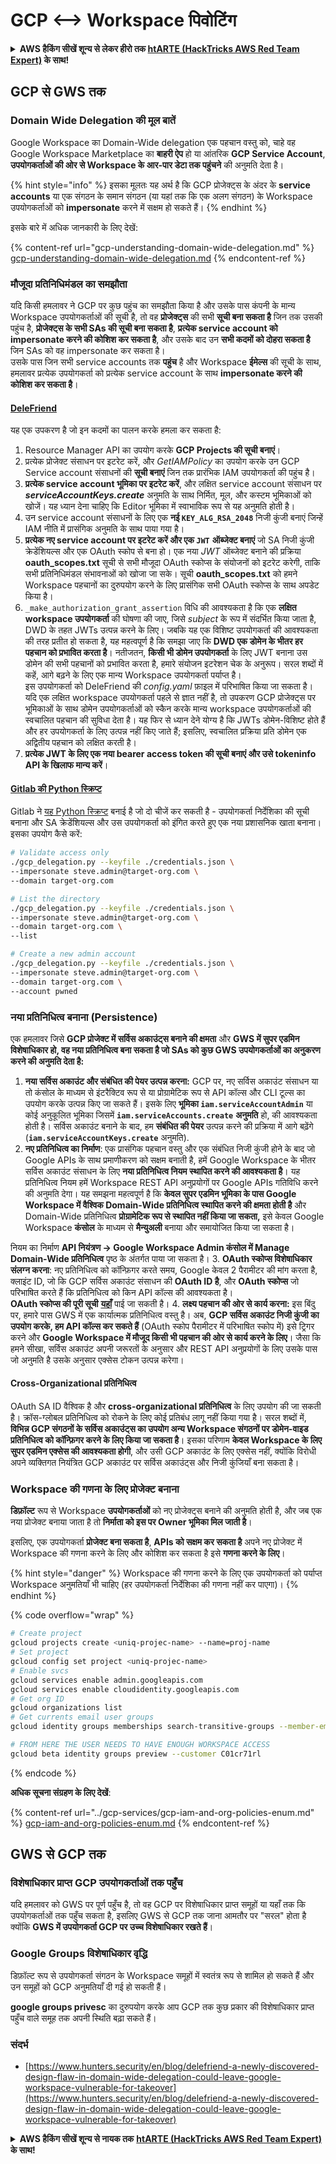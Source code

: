 # GCP <--> Workspace पिवोटिंग

<details>

<summary><strong> AWS हैकिंग सीखें शून्य से लेकर हीरो तक </strong> <a href="https://training.hacktricks.xyz/courses/arte"><strong>htARTE (HackTricks AWS Red Team Expert)</strong></a><strong> के साथ!</strong></summary>

HackTricks का समर्थन करने के अन्य तरीके:

* यदि आप चाहते हैं कि आपकी **कंपनी का विज्ञापन HackTricks में दिखाई दे** या **HackTricks को PDF में डाउनलोड करें**, तो [**सब्सक्रिप्शन प्लान्स**](https://github.com/sponsors/carlospolop) देखें!
* [**आधिकारिक PEASS & HackTricks स्वैग**](https://peass.creator-spring.com) प्राप्त करें
* [**The PEASS Family**](https://opensea.io/collection/the-peass-family) की खोज करें, हमारा एक्सक्लूसिव [**NFTs**](https://opensea.io/collection/the-peass-family) का संग्रह
* 💬 [**Discord group**](https://discord.gg/hRep4RUj7f) में **शामिल हों** या [**telegram group**](https://t.me/peass) में या **Twitter** पर मुझे 🐦 [**@carlospolopm**](https://twitter.com/carlospolopm) **का अनुसरण करें**.
* **HackTricks** के [**github repos**](https://github.com/carlospolop/hacktricks) और [**HackTricks Cloud**](https://github.com/carlospolop/hacktricks-cloud) में PRs सबमिट करके अपनी हैकिंग ट्रिक्स साझा करें.

</details>

## **GCP से GWS तक**

### **Domain Wide Delegation की मूल बातें**

Google Workspace का Domain-Wide delegation एक पहचान वस्तु को, चाहे वह Google Workspace Marketplace का **बाहरी ऐप** हो या आंतरिक **GCP Service Account**, **उपयोगकर्ताओं की ओर से Workspace के आर-पार डेटा तक पहुंचने** की अनुमति देता है।

{% hint style="info" %}
इसका मूलतः यह अर्थ है कि GCP प्रोजेक्ट्स के अंदर के **service accounts** या एक संगठन के समान संगठन (या यहां तक कि एक अलग संगठन) के Workspace उपयोगकर्ताओं को **impersonate** करने में सक्षम हो सकते हैं।
{% endhint %}

इसके बारे में अधिक जानकारी के लिए देखें:

{% content-ref url="gcp-understanding-domain-wide-delegation.md" %}
[gcp-understanding-domain-wide-delegation.md](gcp-understanding-domain-wide-delegation.md)
{% endcontent-ref %}

### मौजूदा प्रतिनिधिमंडल का समझौता

यदि किसी हमलावर ने GCP पर कुछ पहुंच का समझौता किया है और उसके पास कंपनी के मान्य Workspace उपयोगकर्ताओं की सूची है, तो वह **प्रोजेक्ट्स** की सभी **सूची बना सकता है** जिन तक उसकी पहुंच है, **प्रोजेक्ट्स के सभी SAs की सूची बना सकता है**, **प्रत्येक service account को impersonate करने की कोशिश कर सकता है**, और उसके बाद उन **सभी कदमों को दोहरा सकता है** जिन SAs को वह impersonate कर सकता है।\
उसके पास जिन सभी service accounts तक **पहुंच** है और Workspace **ईमेल्स** की सूची के साथ, हमलावर प्रत्येक उपयोगकर्ता को प्रत्येक service account के साथ **impersonate करने की कोशिश कर सकता है**।

#### [**DeleFriend**](https://github.com/axon-git/DeleFriend)

यह एक उपकरण है जो इन कदमों का पालन करके हमला कर सकता है:

1. Resource Manager API का उपयोग करके **GCP Projects की सूची बनाएं**।
2. प्रत्येक प्रोजेक्ट संसाधन पर इटरेट करें, और _GetIAMPolicy_ का उपयोग करके उन GCP Service account संसाधनों की **सूची बनाएं** जिन तक प्रारंभिक IAM उपयोगकर्ता की पहुंच है।
3. **प्रत्येक service account भूमिका पर इटरेट करें**, और लक्षित service account संसाधन पर _**serviceAccountKeys.create**_ अनुमति के साथ निर्मित, मूल, और कस्टम भूमिकाओं को खोजें। यह ध्यान देना चाहिए कि Editor भूमिका में स्वाभाविक रूप से यह अनुमति होती है।
4. उन service account संसाधनों के लिए एक **नई `KEY_ALG_RSA_2048`** निजी कुंजी बनाएं जिन्हें IAM नीति में प्रासंगिक अनुमति के साथ पाया गया है।
5. **प्रत्येक नए service account पर इटरेट करें और एक `JWT`** **ऑब्जेक्ट बनाएं** जो SA निजी कुंजी क्रेडेंशियल्स और एक OAuth स्कोप से बना हो। एक नया _JWT_ ऑब्जेक्ट बनाने की प्रक्रिया **oauth\_scopes.txt** सूची से सभी मौजूदा OAuth स्कोप्स के संयोजनों को इटरेट करेगी, ताकि सभी प्रतिनिधिमंडल संभावनाओं को खोजा जा सके। सूची **oauth\_scopes.txt** को हमने Workspace पहचानों का दुरुपयोग करने के लिए प्रासंगिक सभी OAuth स्कोप्स के साथ अपडेट किया है।
6. `_make_authorization_grant_assertion` विधि की आवश्यकता है कि एक **लक्षित workspace उपयोगकर्ता** की घोषणा की जाए, जिसे _subject_ के रूप में संदर्भित किया जाता है, DWD के तहत JWTs उत्पन्न करने के लिए। जबकि यह एक विशिष्ट उपयोगकर्ता की आवश्यकता की तरह प्रतीत हो सकता है, यह महत्वपूर्ण है कि समझा जाए कि **DWD एक डोमेन के भीतर हर पहचान को प्रभावित करता है**। नतीजतन, **किसी भी डोमेन उपयोगकर्ता** के लिए JWT बनाना उस डोमेन की सभी पहचानों को प्रभावित करता है, हमारे संयोजन इटरेशन चेक के अनुरूप। सरल शब्दों में कहें, आगे बढ़ने के लिए एक मान्य Workspace उपयोगकर्ता पर्याप्त है।\
इस उपयोगकर्ता को DeleFriend की _config.yaml_ फ़ाइल में परिभाषित किया जा सकता है। यदि एक लक्षित workspace उपयोगकर्ता पहले से ज्ञात नहीं है, तो उपकरण GCP प्रोजेक्ट्स पर भूमिकाओं के साथ डोमेन उपयोगकर्ताओं को स्कैन करके मान्य workspace उपयोगकर्ताओं की स्वचालित पहचान की सुविधा देता है। यह फिर से ध्यान देने योग्य है कि JWTs डोमेन-विशिष्ट होते हैं और हर उपयोगकर्ता के लिए उत्पन्न नहीं किए जाते हैं; इसलिए, स्वचालित प्रक्रिया प्रति डोमेन एक अद्वितीय पहचान को लक्षित करती है।
7. **प्रत्येक JWT के लिए एक नया bearer access token की सूची बनाएं और उसे tokeninfo API के खिलाफ मान्य करें**।

#### [Gitlab की Python स्क्रिप्ट](https://gitlab.com/gitlab-com/gl-security/threatmanagement/redteam/redteam-public/gcp\_misc/-/blob/master/gcp\_delegation.py)

Gitlab ने [यह Python स्क्रिप्ट](https://gitlab.com/gitlab-com/gl-security/gl-redteam/gcp\_misc/blob/master/gcp\_delegation.py) बनाई है जो दो चीजें कर सकती है - उपयोगकर्ता निर्देशिका की सूची बनाना और SA क्रेडेंशियल्स और उस उपयोगकर्ता को इंगित करते हुए एक नया प्रशासनिक खाता बनाना। इसका उपयोग कैसे करें:
```bash
# Validate access only
./gcp_delegation.py --keyfile ./credentials.json \
--impersonate steve.admin@target-org.com \
--domain target-org.com

# List the directory
./gcp_delegation.py --keyfile ./credentials.json \
--impersonate steve.admin@target-org.com \
--domain target-org.com \
--list

# Create a new admin account
./gcp_delegation.py --keyfile ./credentials.json \
--impersonate steve.admin@target-org.com \
--domain target-org.com \
--account pwned
```
### नया प्रतिनिधित्व बनाना (Persistence)

एक हमलावर जिसे **GCP प्रोजेक्ट में सर्विस अकाउंट्स बनाने की क्षमता** और **GWS में सुपर एडमिन विशेषाधिकार हो, वह नया प्रतिनिधित्व बना सकता है जो SAs को कुछ GWS उपयोगकर्ताओं का अनुकरण करने की अनुमति देता है:**

1. **नया सर्विस अकाउंट और संबंधित की पेयर उत्पन्न करना:** GCP पर, नए सर्विस अकाउंट संसाधन या तो कंसोल के माध्यम से इंटरैक्टिव रूप से या प्रोग्रामेटिक रूप से API कॉल्स और CLI टूल्स का उपयोग करके उत्पन्न किए जा सकते हैं। इसके लिए **भूमिका `iam.serviceAccountAdmin`** या कोई अनुकूलित भूमिका जिसमें **`iam.serviceAccounts.create`** **अनुमति** हो, की आवश्यकता होती है। सर्विस अकाउंट बनाने के बाद, हम **संबंधित की पेयर** उत्पन्न करने की प्रक्रिया में आगे बढ़ेंगे (**`iam.serviceAccountKeys.create`** अनुमति).
2. **नए प्रतिनिधित्व का निर्माण**: एक प्रासंगिक पहचान वस्तु और एक संबंधित निजी कुंजी होने के बाद जो Google APIs के साथ प्रमाणीकरण को सक्षम बनाती है, हमें Google Workspace के भीतर सर्विस अकाउंट संसाधन के लिए **नया प्रतिनिधित्व नियम स्थापित करने की आवश्यकता है**। यह प्रतिनिधित्व नियम हमें Workspace REST API अनुप्रयोगों पर Google APIs गतिविधि करने की अनुमति देगा। यह समझना महत्वपूर्ण है कि **केवल सुपर एडमिन भूमिका के पास Google Workspace में वैश्विक Domain-Wide प्रतिनिधित्व स्थापित करने की क्षमता होती है** और Domain-Wide प्रतिनिधित्व **प्रोग्रामेटिक रूप से स्थापित नहीं किया जा सकता,** इसे केवल Google Workspace **कंसोल** के माध्यम से **मैन्युअली** बनाया और समायोजित किया जा सकता है।

नियम का निर्माण **API नियंत्रण → Google Workspace Admin कंसोल में Manage Domain-Wide प्रतिनिधित्व** पृष्ठ के अंतर्गत पाया जा सकता है।
3. **OAuth स्कोप्स विशेषाधिकार संलग्न करना**: नए प्रतिनिधित्व को कॉन्फ़िगर करते समय, Google केवल 2 पैरामीटर की मांग करता है, क्लाइंट ID, जो कि GCP सर्विस अकाउंट संसाधन की **OAuth ID है**, और **OAuth स्कोप्स** जो परिभाषित करते हैं कि प्रतिनिधित्व को किन API कॉल्स की आवश्यकता है।\
**OAuth स्कोप्स की पूरी सूची** [**यहाँ**](https://developers.google.com/identity/protocols/oauth2/scopes) पाई जा सकती है।
4. **लक्ष्य पहचान की ओर से कार्य करना:** इस बिंदु पर, हमारे पास GWS में एक कार्यात्मक प्रतिनिधित्व वस्तु है। अब, **GCP सर्विस अकाउंट निजी कुंजी का उपयोग करके, हम API कॉल्स कर सकते हैं** (OAuth स्कोप पैरामीटर में परिभाषित स्कोप में) इसे ट्रिगर करने और **Google Workspace में मौजूद किसी भी पहचान की ओर से कार्य करने के लिए**। जैसा कि हमने सीखा, सर्विस अकाउंट अपनी जरूरतों के अनुसार और REST API अनुप्रयोगों के लिए उसके पास जो अनुमति है उसके अनुसार एक्सेस टोकन उत्पन्न करेगा।

#### Cross-Organizational प्रतिनिधित्व

OAuth SA ID वैश्विक है और **cross-organizational प्रतिनिधित्व** के लिए उपयोग की जा सकती है। क्रॉस-ग्लोबल प्रतिनिधित्व को रोकने के लिए कोई प्रतिबंध लागू नहीं किया गया है। सरल शब्दों में, **विभिन्न GCP संगठनों के सर्विस अकाउंट्स का उपयोग अन्य Workspace संगठनों पर डोमेन-वाइड प्रतिनिधित्व को कॉन्फ़िगर करने के लिए किया जा सकता है**। इसका परिणाम **केवल Workspace के लिए सुपर एडमिन एक्सेस की आवश्यकता होगी**, और उसी GCP अकाउंट के लिए एक्सेस नहीं, क्योंकि विरोधी अपने व्यक्तिगत नियंत्रित GCP अकाउंट पर सर्विस अकाउंट्स और निजी कुंजियाँ बना सकता है।

### Workspace की गणना के लिए प्रोजेक्ट बनाना

**डिफ़ॉल्ट** रूप से Workspace **उपयोगकर्ताओं** को नए प्रोजेक्ट्स बनाने की अनुमति होती है, और जब एक नया प्रोजेक्ट बनाया जाता है तो **निर्माता को इस पर Owner भूमिका मिल जाती है**।

इसलिए, एक उपयोगकर्ता **प्रोजेक्ट बना सकता है**, **APIs को सक्षम कर सकता है** अपने नए प्रोजेक्ट में Workspace की गणना करने के लिए और कोशिश कर सकता है इसे **गणना करने के लिए**।

{% hint style="danger" %}
Workspace की गणना करने के लिए एक उपयोगकर्ता को पर्याप्त Workspace अनुमतियाँ भी चाहिए (हर उपयोगकर्ता निर्देशिका की गणना नहीं कर पाएगा)।
{% endhint %}

{% code overflow="wrap" %}
```bash
# Create project
gcloud projects create <uniq-projec-name> --name=proj-name
# Set project
gcloud config set project <uniq-projec-name>
# Enable svcs
gcloud services enable admin.googleapis.com
gcloud services enable cloudidentity.googleapis.com
# Get org ID
gcloud organizations list
# Get currents email user groups
gcloud identity groups memberships search-transitive-groups --member-email <email> --labels=cloudidentity.googleapis.com/groups.discussion_forum

# FROM HERE THE USER NEEDS TO HAVE ENOUGH WORKSPACE ACCESS
gcloud beta identity groups preview --customer C01cr71rl
```
{% endcode %}

**अधिक सूचना संग्रहण के लिए देखें**:

{% content-ref url="../gcp-services/gcp-iam-and-org-policies-enum.md" %}
[gcp-iam-and-org-policies-enum.md](../gcp-services/gcp-iam-and-org-policies-enum.md)
{% endcontent-ref %}

## GWS से GCP तक

### विशेषाधिकार प्राप्त GCP उपयोगकर्ताओं तक पहुँच

यदि हमलावर को GWS पर पूर्ण पहुँच है, तो वह GCP पर विशेषाधिकार प्राप्त समूहों या यहाँ तक कि उपयोगकर्ताओं तक पहुँच सकता है, इसलिए GWS से GCP तक जाना आमतौर पर "सरल" होता है क्योंकि **GWS में उपयोगकर्ता GCP पर उच्च विशेषाधिकार रखते हैं**।

### Google Groups विशेषाधिकार वृद्धि

डिफ़ॉल्ट रूप से उपयोगकर्ता संगठन के Workspace समूहों में स्वतंत्र रूप से शामिल हो सकते हैं और उन समूहों को GCP अनुमतियाँ दी गई हो सकती हैं।

**google groups privesc** का दुरुपयोग करके आप GCP तक कुछ प्रकार की विशेषाधिकार प्राप्त पहुँच वाले समूह तक अपनी स्थिति बढ़ा सकते हैं।

### संदर्भ

* [https://www.hunters.security/en/blog/delefriend-a-newly-discovered-design-flaw-in-domain-wide-delegation-could-leave-google-workspace-vulnerable-for-takeover](https://www.hunters.security/en/blog/delefriend-a-newly-discovered-design-flaw-in-domain-wide-delegation-could-leave-google-workspace-vulnerable-for-takeover)

<details>

<summary><strong>AWS हैकिंग सीखें शून्य से नायक तक</strong> <a href="https://training.hacktricks.xyz/courses/arte"><strong>htARTE (HackTricks AWS Red Team Expert)</strong></a><strong> के साथ!</strong></summary>

HackTricks का समर्थन करने के अन्य तरीके:

* यदि आप चाहते हैं कि आपकी **कंपनी का विज्ञापन HackTricks में दिखाई दे** या **HackTricks को PDF में डाउनलोड करें** तो [**सदस्यता योजनाएँ**](https://github.com/sponsors/carlospolop) देखें!
* [**आधिकारिक PEASS & HackTricks स्वैग**](https://peass.creator-spring.com) प्राप्त करें
* [**The PEASS Family**](https://opensea.io/collection/the-peass-family) की खोज करें, हमारा विशेष [**NFTs**](https://opensea.io/collection/the-peass-family) संग्रह
* 💬 [**Discord समूह**](https://discord.gg/hRep4RUj7f) में **शामिल हों** या [**telegram समूह**](https://t.me/peass) या **Twitter** पर 🐦 [**@carlospolopm**](https://twitter.com/carlospolopm) को **फॉलो करें**।
* **HackTricks** के [**github repos**](https://github.com/carlospolop/hacktricks) और [**HackTricks Cloud**](https://github.com/carlospolop/hacktricks-cloud) में PRs सबमिट करके अपनी हैकिंग ट्रिक्स साझा करें।

</details>
